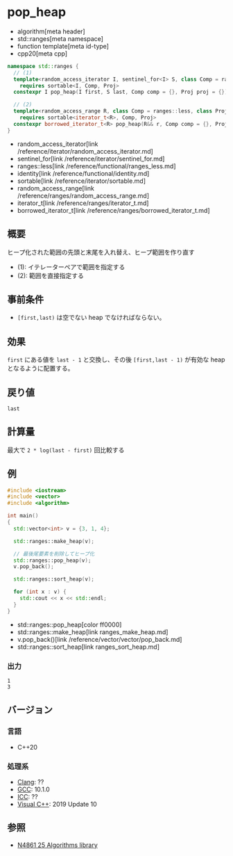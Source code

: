 # pop_heap
* algorithm[meta header]
* std::ranges[meta namespace]
* function template[meta id-type]
* cpp20[meta cpp]

```cpp
namespace std::ranges {
  // (1)
  template<random_access_iterator I, sentinel_for<I> S, class Comp = ranges::less, class Proj = identity>
    requires sortable<I, Comp, Proj>
  constexpr I pop_heap(I first, S last, Comp comp = {}, Proj proj = {});

  // (2)
  template<random_access_range R, class Comp = ranges::less, class Proj = identity>
    requires sortable<iterator_t<R>, Comp, Proj>
  constexpr borrowed_iterator_t<R> pop_heap(R&& r, Comp comp = {}, Proj proj = {});
}
```
* random_access_iterator[link /reference/iterator/random_access_iterator.md]
* sentinel_for[link /reference/iterator/sentinel_for.md]
* ranges::less[link /reference/functional/ranges_less.md]
* identity[link /reference/functional/identity.md]
* sortable[link /reference/iterator/sortable.md]
* random_access_range[link /reference/ranges/random_access_range.md]
* iterator_t[link /reference/ranges/iterator_t.md]
* borrowed_iterator_t[link /reference/ranges/borrowed_iterator_t.md]

## 概要
ヒープ化された範囲の先頭と末尾を入れ替え、ヒープ範囲を作り直す

* (1): イテレーターペアで範囲を指定する
* (2): 範囲を直接指定する


## 事前条件
- `[first,last)` は空でない heap でなければならない。


## 効果
`first` にある値を `last - 1` と交換し、その後 `[first,last - 1)` が有効な heap となるように配置する。


## 戻り値
`last`


## 計算量
最大で `2 * log(last - first)` 回比較する


## 例
```cpp example
#include <iostream>
#include <vector>
#include <algorithm>

int main()
{
  std::vector<int> v = {3, 1, 4};

  std::ranges::make_heap(v);

  // 最後尾要素を削除してヒープ化
  std::ranges::pop_heap(v);
  v.pop_back();

  std::ranges::sort_heap(v);

  for (int x : v) {
    std::cout << x << std::endl;
  }
}
```
* std::ranges::pop_heap[color ff0000]
* std::ranges::make_heap[link ranges_make_heap.md]
* v.pop_back()[link /reference/vector/vector/pop_back.md]
* std::ranges::sort_heap[link ranges_sort_heap.md]

### 出力
```
1
3
```


## バージョン
### 言語
- C++20

### 処理系
- [Clang](/implementation.md#clang): ??
- [GCC](/implementation.md#gcc): 10.1.0
- [ICC](/implementation.md#icc): ??
- [Visual C++](/implementation.md#visual_cpp): 2019 Update 10

## 参照
- [N4861 25 Algorithms library](https://timsong-cpp.github.io/cppwp/n4861/algorithms)
